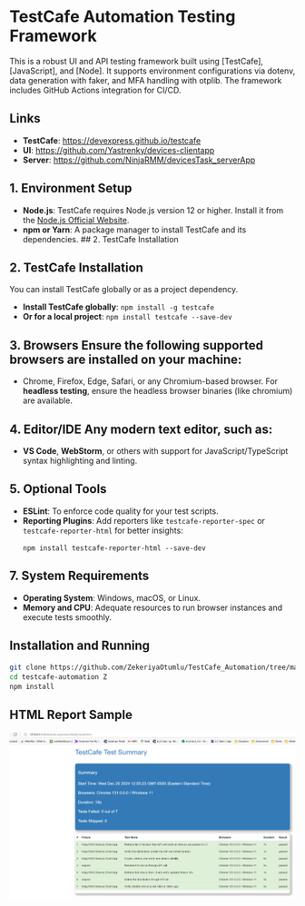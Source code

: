 # TestCafe Automation Testing Framework
This is a robust UI and API testing framework built using [TestCafe], [JavaScript], and [Node]. It supports environment configurations via dotenv, data generation with faker, and MFA handling with otplib. The framework includes GitHub Actions integration for CI/CD.

## Links
- **TestCafe**: https://devexpress.github.io/testcafe 
- **UI**:  https://github.com/Yastrenky/devices-clientapp
- **Server**: https://github.com/NinjaRMM/devicesTask_serverApp

## 1. Environment Setup
 - **Node.js**: TestCafe requires Node.js version 12 or higher. Install it from the [Node.js Official Website](https://nodejs.org/). 
- **npm or Yarn**: A package manager to install TestCafe and its dependencies. ## 2. TestCafe Installation

## 2. TestCafe Installation 
You can install TestCafe globally or as a project dependency.
 - **Install TestCafe globally**: ```npm install -g testcafe ``` 
- **Or for a local project**: ```npm install testcafe --save-dev ```

## 3. Browsers Ensure the following supported browsers are installed on your machine: 
- Chrome, Firefox, Edge, Safari, or any Chromium-based browser. 
For **headless testing**, ensure the headless browser binaries (like chromium) are available.

## 4. Editor/IDE Any modern text editor, such as: 
- **VS Code**, **WebStorm**, or others with support for JavaScript/TypeScript syntax highlighting and linting.

## 5. Optional Tools
- **ESLint**: To enforce code quality for your test scripts.
- **Reporting Plugins**: Add reporters like `testcafe-reporter-spec` or `testcafe-reporter-html` for better insights:
    ```
    npm install testcafe-reporter-html --save-dev
    ```
## 7. System Requirements

- **Operating System**: Windows, macOS, or Linux.
- **Memory and CPU**: Adequate resources to run browser instances and execute tests smoothly.

## Installation and Running

```bash
git clone https://github.com/ZekeriyaOtumlu/TestCafe_Automation/tree/master
cd testcafe-automation Z
npm install
```



## HTML Report Sample

![](./images/Testreport.png)